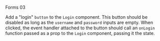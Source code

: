 Forms 03

Add a "login" `button` to the `Login` component. This button should be disabled as long as the `username` and `password` inputs are empty. When clicked, the event handler attached to the button should call an `onLogin` function passed as a prop to the `Login` component, passing it the state.
